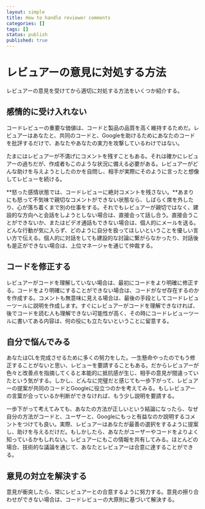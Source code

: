 ```yaml
---
layout: simple
title: How to handle reviewer comments
categories: []
tags: []
status: publish
published: true
---
```


# レビュアーの意見に対処する方法

レビュアーの意見を受けてから適切に対処する方法をいくつか紹介する。

## 感情的に受け入れない

コードレビューの重要な価値は、コードと製品の品質を高く維持するためだ。レビュアーはあなたと、共同のコードと、Googleを助けるためにあなたのコードを批評するだけで、あなたやあなたの実力を攻撃しているわけではない。

たまにはレビュアーが不満げにコメントを残すこともある。それは確かにレビュアーの過ちだが、作成者もこのような状況に備える必要がある。レビュアーがどんな助けを与えようとしたのかを自問し、相手が実際にそのように言ったと想像してレビューを続ける。

**怒った感情状態では、コードレビューに絶対コメントを残さない。**あまりにも怒って不気味で親切なコメントができない状態なら、しばらく席を外したり、心が落ち着くまで別の仕事をする。それでもレビュアーが親切ではなく、建設的な方向へと会話をしようとしない場合は、直接会って話し合う。直接会うことができないか、またはビデオ通話もできない場合は、個人的にメールを送る。どんな行動が気に入らず、どのように自分を扱ってほしいということを優しい言い方で伝える。個人的に対話をしても建設的な討論に繋がらなかったり、対話後も是正ができない場合は、上位マネージャを通じて仲裁する。

## コードを修正する

レビュアーがコードを理解していない場合は、最初にコードをより明確に修正する。コードをより明確にすることができない場合は、コードがなぜ存在するのかを作成する。コメントも無意味に見える場合は、最後の手段としてコードレビューツールに説明を作成します。すぐにレビュアーがコードを理解できなければ、後でコードを読む人も理解できない可能性が高く、その時にコードレビューツールに書いてある内容は、何の役にも立たないということに留意する。

## 自分で悩んでみる

あなたはCLを完成させるために多くの努力をした。一生懸命やったのでもう修正することがないと思い、レビューを要請することもある。だからレビュアーが色々と改善点を指摘してくると本能的に抵抗感が生じ、相手の意見が間違っていたという気がする。しかし、どんなに完璧だと感じても一歩下がって、レビュアーの提案が共同のコードとGoogleに役立つのかを考えてみる。もしレビュアーの言葉が合っているか判断ができなければ、もう少し説明を要請する。

一歩下がって考えてみても、あなたの方法が正しいという結論になったら、なぜ自分の方法がコードと、ユーザーと、Googleにもっと有益なのか説明するコメントをつけても良い。実際、レビュアーはあなたが最善の選択をするように提案し、助けを与えるだけだ。もしかしたら、あなたがユーザーやコードをよりよく知っているかもしれない。レビュアーにもこの情報を共有してみる。ほとんどの場合、技術的な議論を通じて、あなたとレビュアーは合意に達することができる。

## 意見の対立を解決する

意見が衝突したら、常にレビュアーとの合意するように努力する。意見の擦り合わせができない場合は、コードレビューの大原則に基づいて解決する。